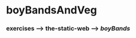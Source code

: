 <h1> boyBandsAndVeg </h1>

<h3> exercises --> the-static-web --> <i><b><strong> boyBands </strong></b></i> </h3>
